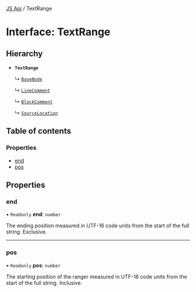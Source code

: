 [JS Api](../index.md) / TextRange

# Interface: TextRange

## Hierarchy

- **`TextRange`**

  ↳ [`BaseNode`](BaseNode.md)

  ↳ [`LineComment`](LineComment.md)

  ↳ [`BlockComment`](BlockComment.md)

  ↳ [`SourceLocation`](SourceLocation.md)

## Table of contents

### Properties

- [end](TextRange.md#end)
- [pos](TextRange.md#pos)

## Properties

### end

• `Readonly` **end**: `number`

The ending position measured in UTF-16 code units from the start of the
full string. Exclusive.

___

### pos

• `Readonly` **pos**: `number`

The starting position of the ranger measured in UTF-16 code units from the
start of the full string. Inclusive.
